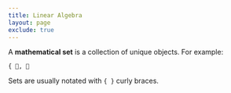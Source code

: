 ```yaml
---
title: Linear Algebra
layout: page
exclude: true
---
```


A **mathematical set** is a collection of unique objects. For example:
```
{ 🍉, 🍊
```

Sets are usually notated with `{ }` curly braces.
<!--stackedit_data:
eyJoaXN0b3J5IjpbLTgzNzQ4MzE3NV19
-->
